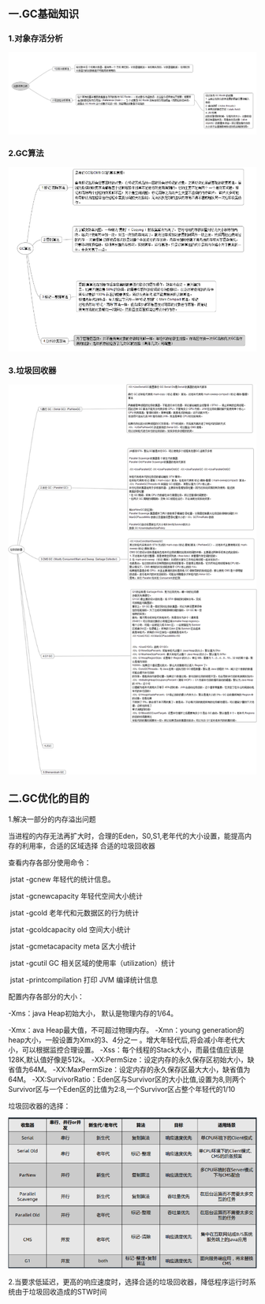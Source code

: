 

## 一.GC基础知识

### 1.对象存活分析

![image text](https://github.com/AmusingOurselves/java02-work/blob/main/week02/img/1.png)

### 2.GC算法

![Image text](./img/2.png)

### 3.垃圾回收器

![Image text](./img/4.png) 

## 二.GC优化的目的

1.解决一部分的内存溢出问题

​     当进程的内存无法再扩大时，合理的Eden，S0,S1,老年代的大小设置，能提高内存的利用率，合适的区域选择 合适的垃圾回收器

查看内存各部分使用命令：

​            jstat    -gcnew 年轻代的统计信息。  

​            jstat    -gcnewcapacity 年轻代空间大小统计    

​            jstat    -gcold 老年代和元数据区的行为统计    

​            jstat    -gcoldcapacity old 空间大小统计    

​            jstat   -gcmetacapacity meta 区大小统计    

​            jstat    -gcutil GC 相关区域的使用率（utilization）统计    

​            jstat   -printcompilation 打印 JVM 编译统计信息

配置内存各部分的大小：

-Xms：java Heap初始大小， 默认是物理内存的1/64。

-Xmx：ava Heap最大值，不可超过物理内存。
-Xmn：young generation的heap大小，一般设置为Xmx的3、4分之一 。增大年轻代后,将会减小年老代大小，可以根据监控合理设置。
-Xss：每个线程的Stack大小，而最佳值应该是128K,默认值好像是512k。
-XX:PermSize：设定内存的永久保存区初始大小，缺省值为64M。
-XX:MaxPermSize：设定内存的永久保存区最大大小，缺省值为64M。
-XX:SurvivorRatio：Eden区与Survivor区的大小比值,设置为8,则两个Survivor区与一个Eden区的比值为2:8,一个Survivor区占整个年轻代的1/10

垃圾回收器的选择：

![Image text](./img/3.png)

2.当要求低延迟，更高的响应速度时，选择合适的垃圾回收器，降低程序运行时系统由于垃圾回收造成的STW时间
